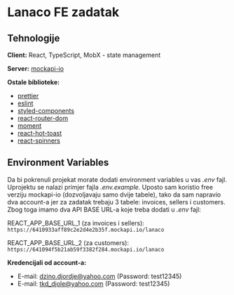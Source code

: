 
# Lanaco FE zadatak




## Tehnologije

**Client:** React, TypeScript, MobX - state management

**Server:** [mockapi-io](https://mockapi.io/projects/641094f5b21ab59f3382f285)

**Ostale biblioteke:**

- [prettier](https://www.npmjs.com/package/prettier)
- [eslint](https://www.npmjs.com/package/eslint)
- [styled-components](https://www.npmjs.com/package/styled-components)
- [react-router-dom](https://www.npmjs.com/package/react-router-dom/v/6.6.2)
- [moment](https://www.npmjs.com/package/moment)
- [react-hot-toast](https://react-hot-toast.com/)
- [react-spinners](https://www.davidhu.io/react-spinners/)


## Environment Variables
Da bi pokrenuli projekat morate dodati environment variables u vas *.env* fajl. Uprojektu se nalazi primjer fajla *.env.example*. Uposto sam koristio free verziju mockapi-io (dozvoljavaju samo dvije tabele), tako da sam napravio dva account-a jer za zadatak trebaju 3 tabele: invoices, sellers i customers. Zbog toga imamo dva API BASE URL-a koje treba dodati u *.env* fajl:

REACT_APP_BASE_URL_1 (za invoices i sellers):
`https://6410933aff89c2e2d4e2b35f.mockapi.io/lanaco`

REACT_APP_BASE_URL_2 (za customers):
`https://641094f5b21ab59f3382f284.mockapi.io/lanaco`

**Kredencijali od account-a:**
- E-mail: dzino.djordje@yahoo.com (Password: test12345)
- E-mail: tkd_djole@yahoo.com (Password: test12345)

